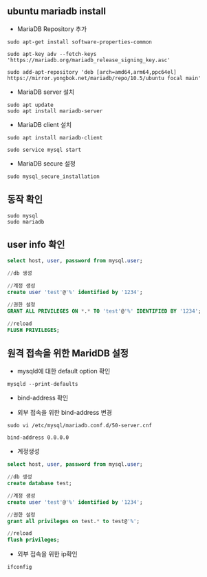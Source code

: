 ## ubuntu mariadb install
- MariaDB Repository 추가 
```code
sudo apt-get install software-properties-common
```

```code
sudo apt-key adv --fetch-keys 'https://mariadb.org/mariadb_release_signing_key.asc'
```

```code
sudo add-apt-repository 'deb [arch=amd64,arm64,ppc64el] https://mirror.yongbok.net/mariadb/repo/10.5/ubuntu focal main'
```


- MariaDB server 설치
```code
sudo apt update
sudo apt install mariadb-server
```

- MariaDB client 설치
```code
sudo apt install mariadb-client

sudo service mysql start
```


- MariaDB secure 설정
```code
sudo mysql_secure_installation
```

## 동작 확인
```code
sudo mysql
sudo mariadb
```

## user info 확인
```sql
select host, user, password from mysql.user;

//db 생성

//계정 생성
create user 'test'@'%' identified by '1234';

//권한 설정
GRANT ALL PRIVILEGES ON *.* TO 'test'@'%' IDENTIFIED BY '1234';

//reload
FLUSH PRIVILEGES;
```


## 원격 접속을 위한 MaridDB 설정
- mysqld에 대한 default option 확인
```code
mysqld --print-defaults
```

- bind-address 확인

- 외부 접속을 위한 bind-address 변경
```code
sudo vi /etc/mysql/mariadb.conf.d/50-server.cnf

bind-address 0.0.0.0
```

- 계정생성
```sql
select host, user, password from mysql.user;

//db 생성
create database test;

//계정 생성
create user 'test'@'%' identified by '1234';

//권한 설정
grant all privileges on test.* to test@'%';

//reload
flush privileges;
```

- 외부 접속을 위한 ip확인
```code
ifconfig
```